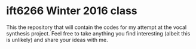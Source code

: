 # ift6266 Winter 2016 class

This the repository that will contain the codes for my attempt at
the vocal synthesis project. Feel free to take anything you find
interesting (albeit this is unlikely) and share your ideas with me.


